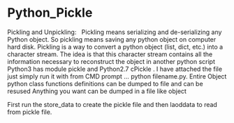 # Python_Pickle
Pickling and Unpickling:   Pickling means serializing and de-serializing any Python object. So pickling means saving any python object on  computer hard disk.  Pickling is a way to convert a python object (list, dict, etc.) into a character stream. The idea is that this character stream contains all the information necessary to reconstruct the object in another python script   Python3 has module pickle and Python2.7 cPickle .  I have attached the file just simply run it with from CMD prompt … python filename.py.   Entire Object python class functions definitions can be dumped to file and can be resused Anything you want can be dumped in a file like object

First run the store_data to create the pickle file and then laoddata to read from pickle file.
